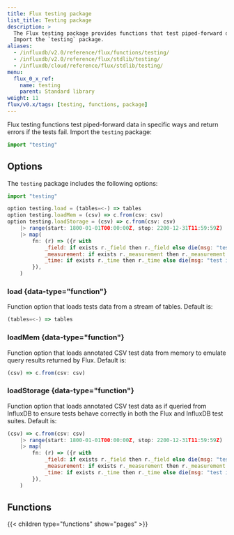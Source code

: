 ```yaml
---
title: Flux testing package
list_title: Testing package
description: >
  The Flux testing package provides functions that test piped-forward data in specific ways.
  Import the `testing` package.
aliases:
  - /influxdb/v2.0/reference/flux/functions/testing/
  - /influxdb/v2.0/reference/flux/stdlib/testing/
  - /influxdb/cloud/reference/flux/stdlib/testing/
menu:
  flux_0_x_ref:
    name: testing
    parent: Standard library
weight: 11
flux/v0.x/tags: [testing, functions, package]
---
```


Flux testing functions test piped-forward data in specific ways and return errors if the tests fail.
Import the `testing` package:

```js
import "testing"
```

## Options
The `testing` package includes the following options:

```js
import "testing"

option testing.load = (tables=<-) => tables
option testing.loadMem = (csv) => c.from(csv: csv)
option testing.loadStorage = (csv) => c.from(csv: csv)
    |> range(start: 1800-01-01T00:00:00Z, stop: 2200-12-31T11:59:59Z)
    |> map(
        fn: (r) => ({r with
            _field: if exists r._field then r._field else die(msg: "test input table does not have _field column"),
            _measurement: if exists r._measurement then r._measurement else die(msg: "test input table does not have _measurement column"),
            _time: if exists r._time then r._time else die(msg: "test input table does not have _time column"),
        }),
    )
```

### load {data-type="function"}
Function option that loads tests data from a stream of tables.
Default is:

```js
(tables=<-) => tables
```

### loadMem {data-type="function"}
Function option that loads annotated CSV test data from memory to emulate query
results returned by Flux.
Default is:

```js
(csv) => c.from(csv: csv)
```

### loadStorage {data-type="function"}
Function option that loads annotated CSV test data as if queried from InfluxDB
to ensure tests behave correctly in both the Flux and InfluxDB test suites.
Default is:

```js
(csv) => c.from(csv: csv)
    |> range(start: 1800-01-01T00:00:00Z, stop: 2200-12-31T11:59:59Z)
    |> map(
        fn: (r) => ({r with
            _field: if exists r._field then r._field else die(msg: "test input table does not have _field column"),
            _measurement: if exists r._measurement then r._measurement else die(msg: "test input table does not have _measurement column"),
            _time: if exists r._time then r._time else die(msg: "test input table does not have _time column"),
        }),
    )
```

## Functions
{{< children type="functions" show="pages" >}}
